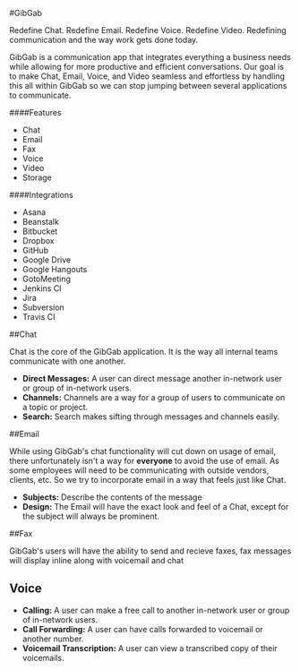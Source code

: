 #GibGab

Redefine Chat. Redefine Email. Redefine Voice. Redefine Video. Redefining communication and the way work gets done today.

GibGab is a communication app that integrates everything a business needs while allowing for more productive and efficient conversations. Our goal is to make Chat, Email, Voice, and Video seamless and effortless by handling this all within GibGab so we can stop jumping between several applications to communicate.

####Features

* Chat
* Email
* Fax
* Voice
* Video
* Storage

####Integrations

* Asana
* Beanstalk
* Bitbucket
* Dropbox
* GitHub
* Google Drive
* Google Hangouts
* GotoMeeting
* Jenkins CI
* Jira
* Subversion
* Travis CI

##Chat

Chat is the core of the GibGab application. It is the way all internal teams communicate with one another.

* **Direct Messages:** A user can direct message another in-network user or group of in-network users.
* **Channels:** Channels are a way for a group of users to communicate on a topic or project.
* **Search:** Search makes sifting through messages and channels easily.

##Email

While using GibGab's chat functionality will cut down on usage of email, there unfortunately isn't a way for **everyone** to avoid the use of email. As some employees will need to be communicating with outside vendors, clients, etc. So we try to incorporate email in a way that feels just like Chat.

* **Subjects:** Describe the contents of the message
* **Design:** The Email will have the exact look and feel of a Chat, except for the subject will always be prominent.

##Fax

GibGab's users will have the ability to send and recieve faxes, fax messages will display inline along with voicemail and chat

## Voice

* **Calling:** A user can make a free call to another in-network user or group of in-network users.
* **Call Forwarding:** A user can have calls forwarded to voicemail or another number.
* **Voicemail Transcription:** A user can view a transcribed copy of their voicemails.
